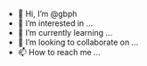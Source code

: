 - 👋 Hi, I’m @gbph
- 👀 I’m interested in ...
- 🌱 I’m currently learning ...
- 💞️ I’m looking to collaborate on ...
- 📫 How to reach me ...

<!---
gbph/gbph is a ✨ special ✨ repository because its `README.md` (this file) appears on your GitHub profile.
You can click the Preview link to take a look at your changes.
--->
